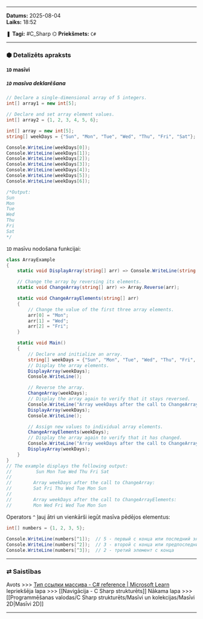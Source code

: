 ___

**Datums:** 2025-08-04   
**Laiks:** 18:52 

❚ **Tagi:** #C_Sharp 
⌬ **Priekšmets:**  `C#`

---
### ⬢ Detalizēts apraksts
#### `1D` masīvi

##### `1D` masīva deklarēšana

```csharp
// Declare a single-dimensional array of 5 integers.
int[] array1 = new int[5];

// Declare and set array element values.
int[] array2 = {1, 2, 3, 4, 5, 6};
```

```csharp
int[] array = new int[5];
string[] weekDays = {"Sun", "Mon", "Tue", "Wed", "Thu", "Fri", "Sat"};

Console.WriteLine(weekDays[0]);
Console.WriteLine(weekDays[1]);
Console.WriteLine(weekDays[2]);
Console.WriteLine(weekDays[3]);
Console.WriteLine(weekDays[4]);
Console.WriteLine(weekDays[5]);
Console.WriteLine(weekDays[6]);

/*Output:
Sun
Mon
Tue
Wed
Thu
Fri
Sat
*/
```

`1D` masīvu nodošana funkcijai:

```csharp
class ArrayExample
{
    static void DisplayArray(string[] arr) => Console.WriteLine(string.Join(" ", arr));

    // Change the array by reversing its elements.
    static void ChangeArray(string[] arr) => Array.Reverse(arr);

    static void ChangeArrayElements(string[] arr)
    {
        // Change the value of the first three array elements.
        arr[0] = "Mon";
        arr[1] = "Wed";
        arr[2] = "Fri";
    }

    static void Main()
    {
        // Declare and initialize an array.
        string[] weekDays = {"Sun", "Mon", "Tue", "Wed", "Thu", "Fri", "Sat"};
        // Display the array elements.
        DisplayArray(weekDays);
        Console.WriteLine();

        // Reverse the array.
        ChangeArray(weekDays);
        // Display the array again to verify that it stays reversed.
        Console.WriteLine("Array weekDays after the call to ChangeArray:");
        DisplayArray(weekDays);
        Console.WriteLine();

        // Assign new values to individual array elements.
        ChangeArrayElements(weekDays);
        // Display the array again to verify that it has changed.
        Console.WriteLine("Array weekDays after the call to ChangeArrayElements:");
        DisplayArray(weekDays);
    }
}
// The example displays the following output:
//         Sun Mon Tue Wed Thu Fri Sat
//
//        Array weekDays after the call to ChangeArray:
//        Sat Fri Thu Wed Tue Mon Sun
//
//        Array weekDays after the call to ChangeArrayElements:
//        Mon Wed Fri Wed Tue Mon Sun
```

Operators `^` ļauj ātri un vienkārši iegūt masīva pēdējos elementus:

```csharp
int[] numbers = {1, 2, 3, 5};
 
Console.WriteLine(numbers[^1]);  // 5 - первый с конца или последний элемент
Console.WriteLine(numbers[^2]);  // 3 - второй с конца или предпоследний элемент
Console.WriteLine(numbers[^3]);  // 2 - третий элемент с конца
```

---
### ⇄ Saistības

Avots >>> [Тип ссылки массива - C# reference \| Microsoft Learn](https://learn.microsoft.com/ru-ru/dotnet/csharp/language-reference/builtin-types/arrays)
Iepriekšēja lapa >>> [[Navigācija - C Sharp strukturēts]]
Nākama lapa >>> [[Programmēšanas valodas/C Sharp strukturēts/Masīvi un kolekcijas/Masīvi 2D|Masīvi 2D]]

___